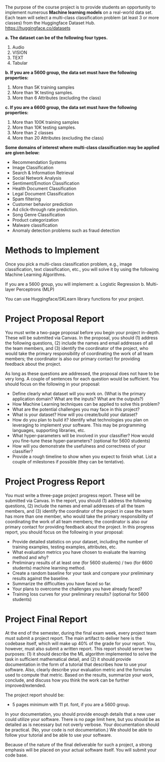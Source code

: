 The purpose of the course project is to provide students an opportunity to implement numerous **Machine learning models** on a real-world data set.
Each team will select a multi-class classification problem (at least 3 or more classes) from the 
Huggingface Dataset Hub. https://huggingface.co/datasets

**a. The dataset can be of the following four types.**
1. Audio
2. VISION
3. TEXT
4. Tabular

**b. If you are a 5600 group, the data set must have the following properties:**
1. More than 5K training samples
2. More than 1K testing samples.
3. More than 6 Attributes (excluding the class)

**c. If you are a 6600 group, the data set must have the following properties:**
1. More than 100K training samples
2. More than 10K testing samples.
3. More than 2 classes
4. More than 20 Attributes (excluding the class)


**Some domains of interest where multi-class classification may be applied are given below:**
* Recommendation Systems
* Image Classification
* Search & Information Retrieval
* Social Network Analysis
* Sentiment/Emotion Classification
* Health Document Classification
* Legal Document Classification
* Spam filtering
* Customer behavior prediction
* Ad click-through rate prediction.
* Song Genre Classification
* Product categorization
* Malware classification
* Anomaly detection problems such as fraud detection

# Methods to Implement
Once you pick a multi-class classification problem, e.g., image classification, text classification, etc., you 
will solve it by using the following Machine Learning Algorithms.

If you are a 5600 group, you will implement:
a. Logistic Regression
b. Multi-layer Perceptrons (MLP)

You can use Huggingface/SKLearn library functions for your project.

# Project Proposal Report
You must write a two-page proposal before you begin your project in-depth. These will be submitted via Canvas. In the proposal, you should (1) address the following questions, (2) include the names and email addresses of all the team members, and (3) identify the coordinator of the project, who would take the primary responsibility of coordinating the work of all team members; the coordinator is also our primary contact for providing feedback about the project. 

As long as these questions are addressed, the proposal does not have to be very long. A couple of sentences for each question would be sufficient. You should focus on the following in your proposal:

* Define clearly what dataset will you work on. (What is the primary application domain? What are the inputs? What are the outputs?)
* How Machine Learning techniques can be applied to solve this problem?
* What are the potential challenges you may face in this project?
* What is your dataset? How will you create/build your dataset?
* How do you plan to build it? Identify what technologies you plan on leveraging to implement your software. This may be programming languages, supporting libraries, etc.
* What hyper-parameters will be involved in your classifier? How would you fine-tune these hyper-parameters? (optional for 5600 students)
* How will you demonstrate the usefulness and correctness of your classifier?
* Provide a rough timeline to show when you expect to finish what. List a couple of milestones if possible (they can be tentative).

# Project Progress Report 
You must write a three-page project progress report. These will be submitted via Canvas. In the report,
you should (1) address the following questions, (2) include the names and email addresses of all the team
members, and (3) identify the coordinator of the project in case the team has more than one member, who
would take the primary responsibility of coordinating the work of all team members; the coordinator is
also our primary contact for providing feedback about the project.
In this progress report, you should focus on the following in your proposal:
* Provide detailed statistics on your dataset, including the number of training examples, testing
examples, attributes, etc.
* What evaluation metrics you have chosen to evaluate the learning method and why?
* Preliminary results of at least one (for 5600 students) / two (for 6600 students) machine learning
method.
* Create a random baseline for your task and compare your preliminary results against the baseline.
* Summarize the difficulties you have faced so far.
* Your plans to overcome the challenges you have already faced?
* Training loss curves for your preliminary results? (optional for 5600 students)
  
# Project Final Report
At the end of the semester, during the final exam week, every project team must submit a project report.
The main artifact to deliver here is the codebase itself, which will make up 40% of the grade for your
report.
You, however, must also submit a written report. This report should serve two purposes: (1) it should
describe the ML algorithm implemented to solve the task in sufficient mathematical detail, and (2) it
should provide documentation in the form of a tutorial that describes how to use your software. Also,
clearly describe your evaluation metric and the formulas used to compute that metric. Based on the
results, summarize your work, conclude, and discuss how you think the work can be further
improved/extended.

The project report should be:

* 5 pages minimum with 11 pt. font, if you are a 5600 group.

In your documentation, you should provide enough details that a new user could utilize your software.
There is no page limit here, but you should be as detailed as is necessary but not overly verbose. Your
documentation should be practical. (No, your code is not documentation.) We should be able to follow
your tutorial and be able to use your software.

Because of the nature of the final deliverable for such a project, a strong emphasis will be placed on your
actual software itself. You will submit your code base.

